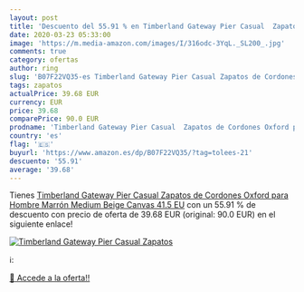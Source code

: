 ```yaml
---
layout: post
title: 'Descuento del 55.91 % en Timberland Gateway Pier Casual  Zapatos '
date: 2020-03-23 05:33:00
image: 'https://m.media-amazon.com/images/I/316odc-3YqL._SL200_.jpg'
comments: true
category: ofertas
author: ring
slug: 'B07F22VQ35-es Timberland Gateway Pier Casual Zapatos de Cordones Oxford...'
tags: zapatos
actualPrice: 39.68 EUR
currency: EUR
price: 39.68
comparePrice: 90.0 EUR
prodname: 'Timberland Gateway Pier Casual  Zapatos de Cordones Oxford para Hombre  Marrón  Medium Beige Canvas   41.5 EU'
country: 'es'
flag: '🇪🇸'
buyurl: 'https://www.amazon.es/dp/B07F22VQ35/?tag=tolees-21'
descuento: '55.91'
average: '39.68'
---
```


Tienes [Timberland Gateway Pier Casual  Zapatos de Cordones Oxford para Hombre  Marrón  Medium Beige Canvas   41.5 EU](https://www.amazon.es/dp/B07F22VQ35/?tag=tolees-21) con un 55.91 % de descuento con precio de oferta de 39.68 EUR (original: 90.0 EUR) en el siguiente enlace!

[![Timberland Gateway Pier Casual  Zapatos ](https://m.media-amazon.com/images/I/316odc-3YqL._SL200_.jpg)](https://www.amazon.es/dp/B07F22VQ35/?tag=tolees-21)

ℹ️:


[🛒 Accede a la oferta!!](https://www.amazon.es/dp/B07F22VQ35/?tag=tolees-21)
